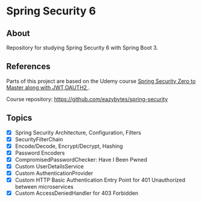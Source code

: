 # Spring Security 6

## About

Repository for studying Spring Security 6 with Spring Boot 3.

## References

Parts of this project are based on the Udemy course [Spring Security Zero to Master along with JWT,OAUTH2
](https://www.udemy.com/course/spring-security-zero-to-master).

Course repository:
https://github.com/eazybytes/spring-security

## Topics

- [x] Spring Security Architecture, Configuration, Filters
- [x] SecurityFilterChain
- [x] Encode/Decode, Encrypt/Decrypt, Hashing
- [x] Password Encoders
- [x] CompromisedPasswordChecker: Have I Been Pwned
- [x] Custom UserDetailsService
- [x] Custom AuthenticationProvider
- [x] Custom HTTP Basic Authentication Entry Point for 401 Unauthorized between microservices
- [x] Custom AccessDeniedHandler for 403 Forbidden